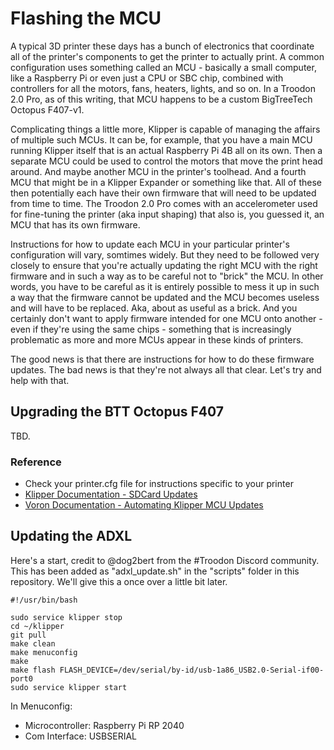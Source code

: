 # Flashing the MCU

A typical 3D printer these days has a bunch of electronics that coordinate all of the printer's components to get the printer to actually print. 
A common configuration uses something called an MCU - basically a small computer, like a Raspberry Pi or even just a CPU or SBC chip, combined with controllers for all the motors, fans, heaters, lights, and so on. In a Troodon 2.0 Pro, as of this writing, that MCU happens to be a custom BigTreeTech Octopus F407-v1. 

Complicating things a little more, Klipper is capable of managing the affairs of multiple such MCUs. It can be, for example, that you have a main MCU running Klipper itself that is an actual Raspberry Pi 4B all on its own. 
Then a separate MCU could be used to control the motors that move the print head around. And maybe another MCU in the printer's toolhead. And a fourth MCU that might be in a Klipper Expander or something like that. All of these then potentially each have their own firmware that will need to be updated from time to time. 
The Troodon 2.0 Pro comes with an accelerometer used for fine-tuning the printer (aka input shaping) that also is, you guessed it, an MCU that has its own firmware.

Instructions for how to update each MCU in your particular printer's configuration will vary, somtimes widely. But they need to be followed very closely to ensure that you're actually updating the right MCU with the right firmware and in such a way as to be careful not to "brick" the MCU. 
In other words, you have to be careful as it is entirely possible to mess it up in such a way that the firmware cannot be updated and the MCU becomes useless and will have to be replaced. Aka, about as useful as a brick. 
And you certainly don't want to apply firmware intended for one MCU onto another - even if they're using the same chips - something that is increasingly problematic as more and more MCUs appear in these kinds of printers.

The good news is that there are instructions for how to do these firmware updates. The bad news is that they're not always all that clear. Let's try and help with that.

## Upgrading the BTT Octopus F407
TBD.

### Reference
- Check your printer.cfg file for instructions specific to your printer
- [Klipper Documentation - SDCard Updates](https://www.klipper3d.org/SDCard_Updates.html)
- [Voron Documentation - Automating Klipper MCU Updates](https://docs.vorondesign.com/community/howto/drachenkatze/automating_klipper_mcu_updates.html)


## Updating the ADXL
Here's a start, credit to @dog2bert from the #Troodon Discord community. This has been added as "adxl_update.sh" in the "scripts" folder in this repository. We'll give this a once over a little bit later.

```
#!/usr/bin/bash

sudo service klipper stop
cd ~/klipper
git pull
make clean
make menuconfig
make
make flash FLASH_DEVICE=/dev/serial/by-id/usb-1a86_USB2.0-Serial-if00-port0
sudo service klipper start
```

In Menuconfig:
- Microcontroller: Raspberry Pi RP 2040
- Com Interface: USBSERIAL

